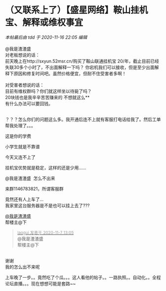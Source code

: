 # （又联系上了）【盛星网络】鞍山挂机宝、解释或维权事宜


<i class="pstatus"> 本帖最后由 tdd 于 2020-11-16 22:05 编辑 </i><br />
<br />
@我是渣渣盛<br />
对老板想说的话：<br />
前天晚上在http://sxyun.52msr.cn/购买了鞍山联通挂机宝 20/年，截止目前已经失联30多个小时了，不出面解释一下吗？ 你宕机我们可以接收，但是至少出面解释下原因和修复时间吧。虽然价格便宜，但耐不住受害者多啊！<br />
<br />
对受害者想说的话：<br />
目前有维权群吗？你们就这样坐以待毙了吗？<br />
20块钱也是我辛辛苦苦赚来的 不想就这么**<br />
有什么办法可以要回钱。<br />
<br />


？？？怎么你们的问题这么多。我开通后连不上就有客服打电话给我了。然后工单帮我处理了。。。<img src="static/image/smiley/yct/011.gif" smilieid="33" border="0" alt="" /><img id="aimg_JZhMf" onclick="zoom(this, this.src, 0, 0, 0)" class="zoom" src="https://cdn.jsdelivr.net/gh/hishis/forum-master/public/images/patch.gif" onmouseover="img_onmouseoverfunc(this)" onload="thumbImg(this)" border="0" alt="" />

这是你的学费

小学生就是不靠谱<br />


今天又连不上了

挂机宝优势就是稳定，这样的还是少用……

@我是渣渣盛&nbsp;&nbsp;怎么不出来

来群1146783821，所谓客服群

<img src="static/image/smiley/default/lol.gif" smilieid="12" border="0" alt="" />竟然还有人上车了...<br />
我家里这台服务器是不是也可以挂上去了???

<a href="https://www.hostloc.com/home.php?mod=space&amp;uid=50190" target="_blank">@我是渣渣盛</a> <br />
帮楼主@下

<div class="quote"><blockquote><font size="2"><a href="https://www.hostloc.com/forum.php?mod=redirect&amp;goto=findpost&amp;pid=9416373&amp;ptid=763633" target="_blank"><font color="#999999">laogui 发表于 2020-11-7 13:05</font></a></font><br />
@我是渣渣盛 <br />
帮楼主@下</blockquote></div><br />
谢谢 <br />
我的怎么出不来呢

上车晚了一步。。竟然吃了个瓜。。。这人看他的帖子。。一路执照。。自动化。。全程论坛直播。。。现在想想可能是套路~~

